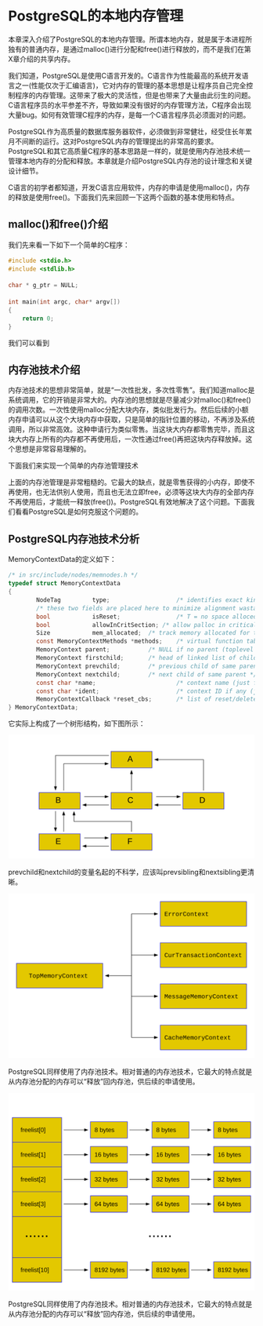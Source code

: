 # PostgreSQL的本地内存管理

本章深入介绍了PostgreSQL的本地内存管理。所谓本地内存，就是属于本进程所独有的普通内存，是通过malloc()进行分配和free()进行释放的，而不是我们在第X章介绍的共享内存。

我们知道，PostgreSQL是使用C语言开发的。C语言作为性能最高的系统开发语言之一(性能仅次于汇编语言)，它对内存的管理的基本思想是让程序员自己完全控制程序的内存管理。这带来了极大的灵活性，但是也带来了大量由此衍生的问题。C语言程序员的水平参差不齐，导致如果没有很好的内存管理方法，C程序会出现大量bug。如何有效管理C程序的内存，是每一个C语言程序员必须面对的问题。

PostgreSQL作为高质量的数据库服务器软件，必须做到非常健壮，经受住长年累月不间断的运行。这对PostgreSQL内存的管理提出的非常高的要求。PostgreSQL和其它高质量C程序的基本思路是一样的，就是使用内存池技术统一管理本地内存的分配和释放。本章就是介绍PostgreSQL内存池的设计理念和关键设计细节。

C语言的初学者都知道，开发C语言应用软件，内存的申请是使用malloc()，内存的释放是使用free()。下面我们先来回顾一下这两个函数的基本使用和特点。

## malloc()和free()介绍

我们先来看一下如下一个简单的C程序：
```c
#include <stdio.h>
#include <stdlib.h>

char * g_ptr = NULL;

int main(int argc, char* argv[])
{
    return 0;
}
```

我们可以看到

## 内存池技术介绍

内存池技术的思想非常简单，就是“一次性批发，多次性零售”。我们知道malloc是系统调用，它的开销是非常大的。内存池的思想就是尽量减少对malloc()和free()的调用次数。一次性使用malloc分配大块内存，类似批发行为。然后后续的小额内存申请可以从这个大块内存中获取，只是简单的指针位置的移动，不再涉及系统调用，所以非常高效。这种申请行为类似零售。当这块大内存都零售完毕，而且这块大内存上所有的内存都不再使用后，一次性通过free()再把这块内存释放掉。这个思想是非常容易理解的。

下面我们来实现一个简单的内存池管理技术


上面的内存池管理是非常粗糙的。它最大的缺点，就是零售获得的小内存，即使不再使用，也无法供别人使用，而且也无法立即free，必须等这块大内存的全部内存不再使用后，才能统一释放(free())。PostgreSQL有效地解决了这个问题。下面我们看看PostgreSQL是如何克服这个问题的。

## PostgreSQL内存池技术分析
MemoryContextData的定义如下：
```c
/* in src/include/nodes/memnodes.h */
typedef struct MemoryContextData
{
        NodeTag         type;                   /* identifies exact kind of context */
        /* these two fields are placed here to minimize alignment wastage: */
        bool            isReset;                /* T = no space alloced since last reset */
        bool            allowInCritSection; /* allow palloc in critical section */
        Size            mem_allocated;  /* track memory allocated for this context */
        const MemoryContextMethods *methods;    /* virtual function table */
        MemoryContext parent;           /* NULL if no parent (toplevel context) */
        MemoryContext firstchild;       /* head of linked list of children */
        MemoryContext prevchild;        /* previous child of same parent */
        MemoryContext nextchild;        /* next child of same parent */
        const char *name;                       /* context name (just for debugging) */
        const char *ident;                      /* context ID if any (just for debugging) */
        MemoryContextCallback *reset_cbs;       /* list of reset/delete callbacks */
} MemoryContextData;

```
它实际上构成了一个树形结构，如下图所示：

![](d0024.svg)

prevchild和nextchild的变量名起的不科学，应该叫prevsibling和nextsibling更清晰。

![](d0026.svg)

PostgreSQL同样使用了内存池技术。相对普通的内存池技术，它最大的特点就是从内存池分配的内存可以“释放”回内存池，供后续的申请使用。

![](d0023.svg)

PostgreSQL同样使用了内存池技术。相对普通的内存池技术，它最大的特点就是从内存池分配的内存可以“释放”回内存池，供后续的申请使用。




